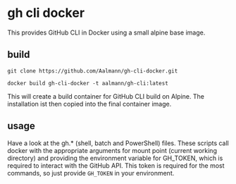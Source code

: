 # gh cli docker
This provides GitHub CLI in Docker using a small alpine base image. 

## build

```shell
git clone https://github.com/Aalmann/gh-cli-docker.git

docker build gh-cli-docker -t aalmann/gh-cli:latest
```

This will create a build container for GitHub CLI build on Alpine. The installation ist then copied into the final container image.

## usage
Have a look at the gh.* (shell, batch and PowerShell) files. These scripts call docker with the appropriate arguments for mount point (current working directory) and providing the environment variable for GH_TOKEN, which is required to interact with the GitHub API. This token is required for the most commands, so just provide ```GH_TOKEN``` in your environment. 
